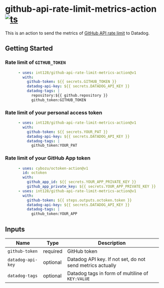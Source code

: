 # github-api-rate-limit-metrics-action [![ts](https://github.com/int128/github-api-rate-limit-metrics-action/actions/workflows/ts.yaml/badge.svg)](https://github.com/int128/github-api-rate-limit-metrics-action/actions/workflows/ts.yaml)

This is an action to send the metrics of [GitHub API rate limit](https://docs.github.com/en/rest/reference/rate-limit) to Datadog.


## Getting Started

### Rate limit of `GITHUB_TOKEN`

```yaml
      - uses: int128/github-api-rate-limit-metrics-action@v1
        with:
          github-token: ${{ secrets.GITHUB_TOKEN }}
          datadog-api-key: ${{ secrets.DATADOG_API_KEY }}
          datadog-tags: |
            repository:${{ github.repository }}
            github_token:GITHUB_TOKEN
```

### Rate limit of your personal access token

```yaml
      - uses: int128/github-api-rate-limit-metrics-action@v1
        with:
          github-token: ${{ secrets.YOUR_PAT }}
          datadog-api-key: ${{ secrets.DATADOG_API_KEY }}
          datadog-tags: |
            github_token:YOUR_PAT
```

### Rate limit of your GitHub App token

```yaml
      - uses: cybozu/octoken-action@v1
        id: octoken
        with:
          github_app_id: ${{ secrets.YOUR_APP_PRIVATE_KEY }}
          github_app_private_key: ${{ secrets.YOUR_APP_PRIVATE_KEY }}
      - uses: int128/github-api-rate-limit-metrics-action@v1
        with:
          github-token: ${{ steps.outputs.octoken.token }}
          datadog-api-key: ${{ secrets.DATADOG_API_KEY }}
          datadog-tags: |
            github_token:YOUR_APP
```


## Inputs

| Name | Type | Description
|------|------|------------
| `github-token` | required | GitHub token
| `datadog-api-key` | optional | Datadog API key. If not set, do not send metrics actually
| `datadog-tags` | optional | Datadog tags in form of multiline of `KEY:VALUE`
